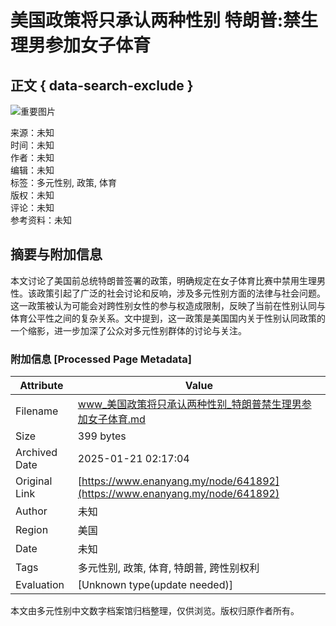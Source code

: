 # 美国政策将只承认两种性别 特朗普:禁生理男参加女子体育

## 正文 { data-search-exclude }


![重要图片](https://sb.scorecardresearch.com/p?c1=2&c2=20532163&cv=2.0&cj=1)

来源：未知   
时间：未知  
作者：未知  
编辑：未知  
标签：多元性别, 政策, 体育  
版权：未知  
评论：未知  
参考资料：未知  
<!-- tcd_original_link https://www.enanyang.my/node/641892 -->


## 摘要与附加信息

<!-- tcd_abstract -->
本文讨论了美国前总统特朗普签署的政策，明确规定在女子体育比赛中禁用生理男性。该政策引起了广泛的社会讨论和反响，涉及多元性别方面的法律与社会问题。这一政策被认为可能会对跨性别女性的参与权造成限制，反映了当前在性别认同与体育公平性之间的复杂关系。文中提到，这一政策是美国国内关于性别认同政策的一个缩影，进一步加深了公众对多元性别群体的讨论与关注。
<!-- tcd_abstract_end -->

### 附加信息 [Processed Page Metadata]

| Attribute       | Value                                  |
|-----------------|----------------------------------------|
| Filename        | www_美国政策将只承认两种性别_特朗普禁生理男参加女子体育.md                             |
| Size            | 399 bytes                           |
| Archived Date   | 2025-01-21 02:17:04                             |
| Original Link   | [https://www.enanyang.my/node/641892](https://www.enanyang.my/node/641892)                       |
| Author          | 未知                               |
| Region          | 美国                               |
| Date            | 未知                                 |
| Tags            | 多元性别, 政策, 体育, 特朗普, 跨性别权利                                 |
| Evaluation            | [Unknown type(update needed)]                                 |
<!-- tcd_table_end -->

本文由多元性别中文数字档案馆归档整理，仅供浏览。版权归原作者所有。
